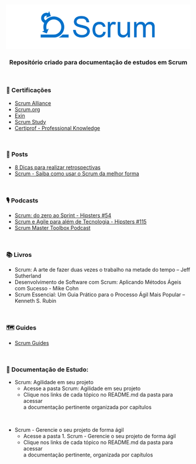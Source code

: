 ﻿<div align="center">
 
 ![Scrum Logo](Scrum%20-%20Agilidade%20em%20seu%20projeto/imagens/scrum-1.png)
 ### Repositório criado para documentação de estudos em Scrum
  
</div>

<br>

### 📜 Certificações

+ [Scrum Alliance](https://www.scrumalliance.org/)
+ [Scrum.org](https://www.scrum.org/)
+ [Exin](https://www.exin.com/certifications/exin-agile-scrum-master-exam)
+ [Scrum Study](https://www.scrumstudy.com/portuguese)
+ [Certiprof - Professional Knowledge](https://certiprof.com/pages/scrum-foundations-professional-certificate-sfpc-ptbr)

<br> 

### 📰 Posts

+ [8 Dicas para realizar retrospectivas](https://www.dbccompany.com.br/8-dicas-para-realizar-retrospectivas/)
+ [Scrum - Saiba como usar o Scrum da melhor forma](https://www.atlassian.com/br/agile/scrum)

<br>

  
### 🎙️ Podcasts

+ [Scrum: do zero ao Sprint - Hipsters #54](https://cursos.alura.com.br/hipsterstech-scrum-do-zero-ao-sprint-hipsters-54-a532)
+ [Scrum e Agile para além de Tecnologia - Hipsters #115](https://cursos.alura.com.br/hipsterstech-scrum-e-agile-para-alem-de-tecnologia-hipsters-115-a467)
+ [Scrum Master Toolbox Podcast](https://player.fm/series/scrum-master-toolbox-podcast)

<br>

### 📚 Livros
 
+ Scrum: A arte de fazer duas vezes o trabalho na metade do tempo – Jeff Sutherland
+ Desenvolvimento de Software com Scrum: Aplicando Métodos Ágeis com Sucesso - Mike Cohn
+ Scrum Essencial: Um Guia Prático para o Processo Ágil Mais Popular – Kenneth S. Rubin
 
<br> 

### 🗺️ Guides

+ [Scrum Guides](https://www.scrumguides.org/)

<br>

### 📝 Documentação de Estudo:

+ Scrum: Agilidade em seu projeto
  + Acesse a pasta Scrum: Agilidade em seu projeto
  + Clique nos links de cada tópico no README.md da pasta para acessar<br> a documentação pertinente organizada por capítulos
  
<br>

+ Scrum - Gerencie o seu projeto de forma ágil
  + Acesse a pasta 1. Scrum - Gerencie o seu projeto de forma ágil
  + Clique nos links de cada tópico no README.md da pasta para acessar<br> a documentação pertinente, organizada por capítulos


